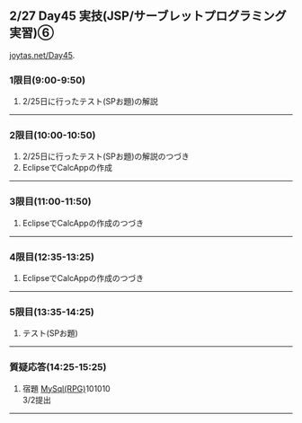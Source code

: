 ## 2/27 Day45 実技(JSP/サーブレットプログラミング実習)⑥
[joytas.net/Day45]().
### 1限目(9:00-9:50)
1. 2/25日に行ったテスト(SPお題)の解説
---
### 2限目(10:00-10:50)
1. 2/25日に行ったテスト(SPお題)の解説のつづき
1. EclipseでCalcAppの作成
---
### 3限目(11:00-11:50)
1. EclipseでCalcAppの作成のつづき
---
### 4限目(12:35-13:25)
1. EclipseでCalcAppの作成のつづき
---
### 5限目(13:35-14:25)
1. テスト(SPお題)
---
### 質疑応答(14:25-15:25)
1. 宿題
[MySql(RPG)](https://joytas.net/programming/mysql/mysql_rpg)101010  
3/2提出
----
